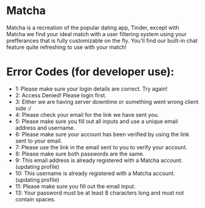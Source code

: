 # Matcha
Matcha is a recreation of the popular dating app, Tinder, except with Matcha we find your ideal match with a user filtering system using your prefferances that is fully customizable on the fly. You'll find our built-in chat feature
quite refreshing to use with your match!

# Error Codes (for developer use):
- 1: Please make sure your login details are correct. Try again!
- 2: Access Denied! Please login first.
- 3: Either we are having server downtime or something went wrong client side :/
- 4: Please check your email for the link we have sent you.
- 5: Please make sure you fill out all inputs and use a unique email address and username.
- 6: Please make sure your account has been verified by using the link sent to your email.
- 7: Please use the link in the email sent to you to verify your account.
- 8: Please make sure both passwords are the same.
- 9: This email address is already registered with a Matcha account.  (updating profile)
- 10: This username is already registered with a Matcha account. (updating profile)
- 11: Please make sure you fill out the email input.
- 13: Your password must be at least 8 characters long and must not contain spaces.